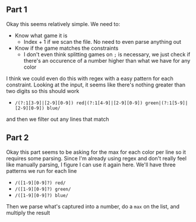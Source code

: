 ## Part 1

Okay this seems relatively simple. We need to:

- Know what game it is
  - Index + 1 if we scan the file. No need to even parse anything out
- Know if the game matches the constraints
  - I don't even think splitting games on `;` is necessary, we just check if
    there's an occurence of a number higher than what we have for any color

I think we could even do this with regex with a easy pattern for each
constraint. Looking at the input, it seems like there's nothing greater than two
digits so this should work

- `/(?:1[3-9]|[2-9][0-9]) red|(?:1[4-9]|[2-9][0-9]) green|(?:1[5-9]|[2-9][0-9]) blue/`

and then we filter out any lines that match

## Part 2

Okay this part seems to be asking for the max for each color per line so it
requires some parsing. Since I'm already using regex and don't really feel like
manually parsing, I figure I can use it again here. We'll have three patterns we
run for each line

- `/([1-9][0-9]?) red/`
- `/([1-9][0-9]?) green/`
- `/([1-9][0-9]?) blue/`

Then we parse what's captured into a number, do a `max` on the list, and
multiply the result
